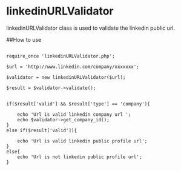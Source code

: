 linkedinURLValidator
====================

linkedinURLValidator class is used to validate the linkedin public url.


##How to use


```

require_once 'linkedinURLValidator.php';

$url = 'http://www.linkedin.com/company/xxxxxxx';

$validator = new linkedinURLValidator($url);

$result = $validator->validate();


if($result['valid'] && $result['type'] == 'company'){
	
	echo 'Url is valid linkedin company url ';
	echo $validator->get_company_id();
}
else if($result['valid']){

    echo 'Url is valid linkedin public profile url';
}
else{
    echo 'Url is not linkedin public profile url';
}


```
